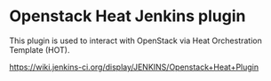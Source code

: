 # Openstack Heat Jenkins plugin

This plugin is used to interact with OpenStack via Heat Orchestration Template (HOT).

https://wiki.jenkins-ci.org/display/JENKINS/Openstack+Heat+Plugin